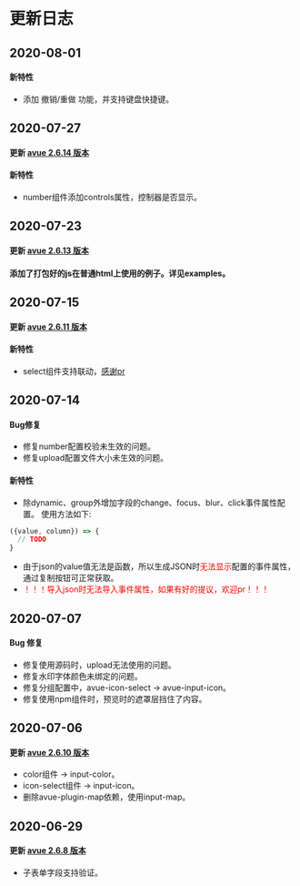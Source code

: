# 更新日志

## 2020-08-01

#### 新特性

- 添加 撤销/重做 功能，并支持键盘快捷键。

## 2020-07-27

#### 更新 [avue 2.6.14 版本](https://avuejs.com/doc/changelog)

#### 新特性

- number组件添加controls属性，控制器是否显示。

## 2020-07-23

#### 更新 [avue 2.6.13 版本](https://avuejs.com/doc/changelog)

#### 添加了打包好的js在普通html上使用的例子。详见examples。

## 2020-07-15

#### 更新 [avue 2.6.11 版本](https://avuejs.com/doc/changelog)

#### 新特性

- select组件支持联动，[感谢pr](https://github.com/sscfaith/avue-form-design/pull/21)

## 2020-07-14

#### Bug修复

- 修复number配置校验未生效的问题。
- 修复upload配置文件大小未生效的问题。

#### 新特性

- 除dynamic、group外增加字段的change、focus、blur、click事件属性配置。
使用方法如下:
```js
({value, column}) => {
  // TODO
}
```
- 由于json的value值无法是函数，所以生成JSON时<font color=red>无法显示</font>配置的事件属性，通过复制按钮可正常获取。
- <font color=red>！！！导入json时无法导入事件属性，如果有好的提议，欢迎pr！！！</font>

## 2020-07-07

#### Bug 修复

- 修复使用源码时，upload无法使用的问题。
- 修复水印字体颜色未绑定的问题。
- 修复分组配置中，avue-icon-select -> avue-input-icon。
- 修复使用npm组件时，预览时的遮罩层挡住了内容。

## 2020-07-06

#### 更新 [avue 2.6.10 版本](https://avuejs.com/doc/changelog) 

- color组件 -> input-color。
- icon-select组件 -> input-icon。
- 删除avue-plugin-map依赖，使用input-map。

## 2020-06-29

#### 更新 [avue 2.6.8 版本](https://avuejs.com/doc/changelog) 

- 子表单字段支持验证。